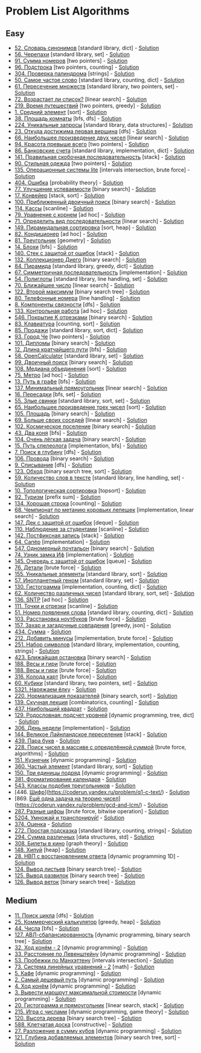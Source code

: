 # Problem List Algorithms <a name="problem-list-algoritms"></a>

## Easy <a name="algorithms-easy"></a>

* [52. Словарь синонимов](https://coderun.yandex.ru/problem/dictionary-synonyms/) [standard library, dict] - [Solution](Easy/52_dictionary_synonyms)
* [56. Черепахи](https://coderun.yandex.ru/problem/turtles/) [standard library, set] - [Solution](Easy/56_turtles)
* [91. Сумма номеров](https://coderun.yandex.ru/problem/sum-of-numbers/) [two pointers] - [Solution](Easy/91_sum_of_numbers)
* [96. Подстрока](https://coderun.yandex.ru/problem/substring/) [two pointers, counting] - [Solution](Easy/96_substring)
* [304. Проверка палиндрома](https://coderun.yandex.ru/problem/palindroming-check/) [strings] - [Solution](Easy/304_palindroming_check)
* [50. Самое частое слово](https://coderun.yandex.ru/problem/frequent-word/) [standard library, counting, dict] - [Solution](Easy/50_frequent_word)
* [61. Пересечение множеств](https://coderun.yandex.ru/problem/intersection-sets/) [standard library, two pointers, set] - [Solution](Easy/61_intersection_sets)
* [72. Возрастает ли список?](https://coderun.yandex.ru/problem/list-growing/) [linear search] - [Solution](Easy/72_list_growing)
* [219. Время путешествий](https://coderun.yandex.ru/problem/adventure-time/) [two pointers, greedy] - [Solution](Easy/219_adventure_time)
* [1. Средний элемент](https://coderun.yandex.ru/problem/median-out-of-three/) [sort] - [Solution](Easy/1_median_out_of_three)
* [38. Площадь комнаты](https://coderun.yandex.ru/problem/room-area/) [bfs, dfs] - [Solution](Easy/38_room_area)
* [224. Уникальные запросы](https://coderun.yandex.ru/problem/unique-queries/) [standard library, data structures] - [Solution](Easy/224_unique_queries)
* [23. Откуда достижима первая вершина](https://coderun.yandex.ru/problem/first-vertex/) [dfs] - [Solution](Easy/23_first_vertex)
* [66. Наибольшее произведение двух чисел](https://coderun.yandex.ru/problem/largest-product-two-numbers/) [linear search] - [Solution](Easy/66_largest_product_two_numbers)
* [94. Красота превыше всего](https://coderun.yandex.ru/problem/beauty-above-all/) [two pointers] - [Solution](Easy/94_beauty_above_all)
* [86. Банковские счета](https://coderun.yandex.ru/problem/bank-accounts/) [standard library, implementation, dict] - [Solution](Easy/86_bank_accounts)
* [141. Правильная скобочная последовательность](https://coderun.yandex.ru/problem/correct-bracket-sequence/) [stack] - [Solution](Easy/141_correct_bracket_sequence)
* [90. Стильная одежда](https://coderun.yandex.ru/problem/stylish-clothes/) [two pointers] - [Solution](Easy/90_stylish_clothes)
* [135. Операционные системы lite](https://coderun.yandex.ru/problem/lite-operating-systems/) [intervals intersection, brute force] - [Solution](Easy/135_lite_operating_systems)
* [404. Ошибка](https://coderun.yandex.ru/problem/server-error/) [probability theory] - [Solution](Easy/404_server_error)
* [77. Улучшение успеваемости](https://coderun.yandex.ru/problem/improving-academic-performance/) [binary search] - [Solution](Easy/77_improving_academic_performance)
* [17. Конвейер](https://coderun.yandex.ru/problem/conveyor/) [stack, sort] - [Solution](Easy/17_conveyor)
* [100. Приближенный двоичный поиск](https://coderun.yandex.ru/problem/bpproximate-binary-search/) [binary search] - [Solution](Easy/100_bpproximate_binary_search)
* [114. Кассы](https://coderun.yandex.ru/problem/cash-registers/) [scanline] - [Solution](Easy/114_cash_registers)
* [79. Уравнение с корнем](https://coderun.yandex.ru/problem/equation-root/) [ad hoc] - [Solution](Easy/79_equation_root)
* [71. Определить вид последовательности](https://coderun.yandex.ru/problem/determine-type-sequence/) [linear search] - [Solution](Easy/71_determine_type_sequence)
* [149. Пирамидальная сортировка](https://coderun.yandex.ru/problem/pyramid-sorting/) [sort, heap] - [Solution](Easy/149_pyramid_sorting)
* [82. Кондиционер](https://coderun.yandex.ru/problem/conditioner/) [ad hoc] - [Solution](Easy/82_conditioner)
* [81. Треугольник](https://coderun.yandex.ru/problem/triangle/) [geometry] - [Solution](Easy/81_triangle)
* [14. Блохи](https://coderun.yandex.ru/problem/fleas/) [bfs] - [Solution](Easy/14_fleas)
* [140. Стек с защитой от ошибок](https://coderun.yandex.ru/problem/stack-protection-from-errors/) [stack] - [Solution](Easy/140_stack_protection_from_errors)
* [132. Коллекционер Диего](https://coderun.yandex.ru/problem/collector-diego/) [binary search] - [Solution](Easy/132_collector_diego)
* [84. Пирамида](https://coderun.yandex.ru/problem/pyramid/) [standard library, greedy, dict] - [Solution](Easy/84_pyramid)
* [67. Симметричная последовательность](https://coderun.yandex.ru/problem/symmetric-sequence/) [implementation] - [Solution](Easy/67_symmetric_sequence)
* [54. Полиглоты](https://coderun.yandex.ru/problem/polyglots/) [standard library, line handling, set] - [Solution](Easy/54_polyglots)
* [70. Ближайшее число](https://coderun.yandex.ru/problem/nearest-number/) [linear search] - [Solution](Easy/70_nearest_number)
* [122. Второй максимум](https://coderun.yandex.ru/problem/second-maximum/) [binary search tree] - [Solution](Easy/122_second_maximum)
* [80. Телефонные номера](https://coderun.yandex.ru/problem/phone-numbers/) [line handling] - [Solution](Easy/80_phone_numbers)
* [8. Компоненты связности](https://coderun.yandex.ru/problem/connectivity-components/) [dfs] - [Solution](Easy/8_connectivity_components)
* [133. Контрольная работа](https://coderun.yandex.ru/problem/control-work/) [ad hoc] - [Solution](Easy/133_control_work)
* [546. Покрытие K отрезками](https://coderun.yandex.ru/problem/k-segments/) [binary search] - [Solution](Easy/546_k_segments)
* [83. Клавиатура](https://coderun.yandex.ru/problem/keyboard/) [counting, sort] - [Solution](Easy/83_keyboard)
* [85. Продажи](https://coderun.yandex.ru/problem/sales/) [standard library, sort, dict] - [Solution](Easy/85_sales)
* [93. Город Че](https://coderun.yandex.ru/problem/city-of-che/) [two pointers] - [Solution](Easy/93_city_of_che)
* [101. Дипломы](https://coderun.yandex.ru/problem/diplomas/) [binary search] - [Solution](Easy/101_diplomas)
* [12. Длина кратчайшего пути](https://coderun.yandex.ru/problem/shortest-path-length/) [bfs] - [Solution](Easy/12_shortest_path_length)
* [58. OpenCalculator](https://coderun.yandex.ru/problem/open-calculator/) [standard library, set] - [Solution](Easy/58_open_calculator)
* [99. Двоичный поиск](https://coderun.yandex.ru/problem/binary-search/) [binary search] - [Solution](Easy/99_binary_search)
* [108. Медиана объединения](https://coderun.yandex.ru/problem/median-union/) [sort] - [Solution](Easy/108_median_union)
* [75. Метро](https://coderun.yandex.ru/problem/metro/) [ad hoc] - [Solution](Easy/75_metro)
* [13. Путь в графе](https://coderun.yandex.ru/problem/the-path-in-the-graph/) [bfs] - [Solution](Easy/13_the_path_in_the_graph)
* [137. Минимальный прямоугольник](https://coderun.yandex.ru/problem/minimum-rectangle/) [linear search] - [Solution](Easy/137_minimum_rectangle)
* [16. Пересадки](https://coderun.yandex.ru/problem/metro-2/) [bfs, set] - [Solution](Easy/16_metro_2)
* [55. Злые свинки](https://coderun.yandex.ru/problem/angry-pigs/) [standard library, sort, set] - [Solution](Easy/55_angry_pigs)
* [65. Наибольшее произведение трех чисел](https://coderun.yandex.ru/problem/largest-product-three-numbers/) [sort] - [Solution](Easy/65_largest_product_three_numbers)
* [105. Площадь](https://coderun.yandex.ru/problem/square/) [binary search] - [Solution](Easy/105_square)
* [69. Больше своих соседей](https://coderun.yandex.ru/problem/more-your-neighbors/) [linear search] - [Solution](Easy/69_more_your_neighbors)
* [102. Космическое поселение](https://coderun.yandex.ru/problem/space-settlement/) [binary search] - [Solution](Easy/102_space_settlement)
* [43. Два коня](https://coderun.yandex.ru/problem/two-horses/) [bfs] - [Solution](Easy/43_two_horses)
* [104. Очень лёгкая задача](https://coderun.yandex.ru/problem/very-easy-problem/) [binary search] - [Solution](Easy/104_very_easy_problem)
* [15. Путь спелеолога](https://coderun.yandex.ru/problem/speleologist-way/) [implementation, bfs] - [Solution](Easy/15_speleologist_way)
* [7. Поиск в глубину](https://coderun.yandex.ru/problem/search-in-depth/) [dfs] - [Solution](Easy/7_search_in_depth)
* [106. Провода](https://coderun.yandex.ru/problem/wires/) [binary search] - [Solution](Easy/106_wires)
* [9. Списывание](https://coderun.yandex.ru/problem/cheating/) [dfs] - [Solution](Easy/9_cheating)
* [123. Обход](https://coderun.yandex.ru/problem/bypass/) [binary search tree, sort] - [Solution](Easy/123_bypass)
* [59. Количество слов в тексте](https://coderun.yandex.ru/problem/number-words-text/) [standard library, line handling, set] - [Solution](Easy/59_number_words_text)
* [10. Топологическая сортировка](https://coderun.yandex.ru/problem/topological-sorting/) [topsort] - [Solution](Easy/10_topological_sorting)
* [92. Туризм](https://coderun.yandex.ru/problem/tourism/) [prefix sum] - [Solution](Easy/92_tourism)
* [134. Хорошая строка](https://coderun.yandex.ru/problem/good-line/) [counting] - [Solution](Easy/134_good_line)
* [68. Чемпионат по метанию коровьих лепешек](https://coderun.yandex.ru/problem/cup-cowcake-throwing/) [implementation, linear search] - [Solution](Easy/68_cup_cowcake_throwing)
* [147. Дек с защитой от ошибок](https://coderun.yandex.ru/problem/dec-with-error-protection/) [deque] - [Solution](Easy/147_dec_with_error_protection)
* [110. Наблюдение за студентами](https://coderun.yandex.ru/problem/observation-students/) [scanline] - [Solution](Easy/110_observation_students)
* [142. Постфиксная запись](https://coderun.yandex.ru/problem/postfix-entry/) [stack] - [Solution](Easy/142_postfix_entry)
* [64. Сапёр](https://coderun.yandex.ru/problem/sapper/) [implementation] - [Solution](Easy/64_sapper)
* [547. Одномерный почтальон](https://coderun.yandex.ru/problem/linear-postman/) [binary search] - [Solution](Easy/547_linear_postman)
* [74. Узник замка Иф](https://coderun.yandex.ru/problem/castle-if/) [implementation] - [Solution](Easy/74_castle_if)
* [145. Очередь с защитой от ошибок](https://coderun.yandex.ru/problem/queue-with-error-protection/) [queue] - [Solution](Easy/145_queue_with_error_protection)
* [76. Детали](https://coderun.yandex.ru/problem/details/) [brute force] - [Solution](Easy/76_details)
* [155. Уникальные элементы](https://coderun.yandex.ru/problem/exactly-one-occur/) [standard library, sort] - [Solution](Easy/155_exactly_one_occur)
* [57. Инопланетный геном](https://coderun.yandex.ru/problem/alien-genome/) [standard library, set] - [Solution](Easy/57_alien_genome)
* [130. Гистограмма](https://coderun.yandex.ru/problem/histogram/) [implementation, counting, dict] - [Solution](Easy/130_histogram)
* [62. Количество различных чисел](https://coderun.yandex.ru/problem/number-different-numbers/) [standard library, sort, set] - [Solution](Easy/62_number_different_numbers)
* [136. SNTP](https://coderun.yandex.ru/problem/sntp/) [ad hoc] - [Solution](Easy/136_sntp)
* [111. Точки и отрезки](https://coderun.yandex.ru/problem/points-and-segments/) [scanline] - [Solution](Easy/111_points_and_segments)
* [51. Номер появления слова](https://coderun.yandex.ru/problem/word-appearance-number/) [standard library, counting, dict] - [Solution](Easy/51_word_appearance_number)
* [103. Расстановка ноутбуков](https://coderun.yandex.ru/problem/arrangement-laptops/) [brute force] - [Solution](Easy/103_arrangement_laptops)
* [157. Захар и загадочные совпадения](https://coderun.yandex.ru/problem/qx-d/) [greedy, json] - [Solution](Easy/157_qx_d)
* [434. Сумма](https://coderun.yandex.ru/problem/splitting-into-terms/) - [Solution](Easy/434_splitting_into_terms)
* [212. Добавить минусы](https://coderun.yandex.ru/problem/max-num-split/) [implementation, brute force] - [Solution](Easy/212_max_num_split)
* [251. Набор символов](https://coderun.yandex.ru/problem/symbols-set-min-susbstr/) [standard library, implementation, counting, strings] - [Solution](Easy/251_symbols_set_min_susbstr)
* [423. Ближайшая остановка](https://coderun.yandex.ru/problem/nearest-bus-stop/) [binary search] - [Solution](Easy/423_nearest_bus_stop)
* [188. Весы и гири](https://coderun.yandex.ru/problem/scales-and-weights/) [brute force] - [Solution](Easy/188_scales_and_weights)
* [188. Весы и гири](https://coderun.yandex.ru/problem/scales-and-weights/) [brute force] - [Solution](Easy/188_scales_and_weights)
* [316. Колода карт](https://coderun.yandex.ru/problem/cards/) [brute force] - [Solution](Easy/316_cards)
* [60. Кубики](https://coderun.yandex.ru/problem/cubes/) [standard library, two pointers, set] - [Solution](Easy/60_cubes)
* [5321. Наряжаем ёлку](https://coderun.yandex.ru/problem/decorating-tree/) - [Solution](Easy/5321_decorating_tree)
* [220. Нормализация показателей](https://coderun.yandex.ru/problem/normalization-of-indicators/) [binary search, sort] - [Solution](Easy/220_normalization_of_indicators)
* [139. Скучная лекция](https://coderun.yandex.ru/problem/boring-lecture/) [combinatorics, counting] - [Solution](Easy/139_boring_lecture)
* [437. Наибольший квадрат](https://coderun.yandex.ru/problem/biggest-square/) - [Solution](Easy/437_biggest_square)
* [129. Родословная: подсчет уровней](https://coderun.yandex.ru/problem/pedigree-counting-levels/) [dynamic programming, tree, dict] - [Solution](Easy/129_pedigree_counting_levels)
* [306. День недели](https://coderun.yandex.ru/problem/dayofweek-ya-intern/) [implementation] - [Solution](Easy/306_dayofweek_ya_intern)
* [144. Великое Лайнландское переселение](https://coderun.yandex.ru/problem/great-lineland-migration/) [stack] - [Solution](Easy/144_great_lineland_migration)
* [439. Пара букв](https://coderun.yandex.ru/problem/couple-of-letters/) - [Solution](Easy/439_couple_of_letters)
* [228. Поиск чисел в массиве с определённой суммой](https://coderun.yandex.ru/problem/search-for-numbers/) [brute force, algorithms] - [Solution](Easy/228_search_for_numbers)
* [151. Кузнечик](https://coderun.yandex.ru/problem/grasshopper/) [dynamic programming] - [Solution](Easy/151_grasshopper)
* [360. Частый элемент](https://coderun.yandex.ru/problem/a-1-find-most-frequent/) [standard library, sort] - [Solution](Easy/360_a_1_find_most_frequent)
* [150. Три единицы подряд](https://coderun.yandex.ru/problem/three-blocks-row/) [dynamic programming] - [Solution](Easy/150_three_blocks_row)
* [381. Форматирование календаря](https://coderun.yandex.ru/problem/calendar-formatting/) - [Solution](Easy/381_calendar_formatting)
* [543. Классы подобия треугольников](https://coderun.yandex.ru/problem/triangle-similarity/) - [Solution](Easy/543_triangle_similarity)
* [446. [Шифр](link)](https://coderun.yandex.ru/problem/q1-c-text/) - [Solution](Easy/446_q1_c_text)
* [869. [Ещё одна задача на теорию чисел](link)](https://coderun.yandex.ru/problem/gcd-and-lcm/) - [Solution](Easy/869_gcd_and_lcm)
* [287. Разные цифры](https://coderun.yandex.ru/problem/three-numbers/) [brute force, bitwise operation] - [Solution](Easy/287_three_numbers)
* [5204. Умножай и транспонируй!](https://coderun.yandex.ru/problem/matrix-operations) - [Solution](Algorithms/Easy/5204_matrix_operations)
* [374. Оценка](https://coderun.yandex.ru/problem/mark) - [Solution](Algorithms/Easy/374_mark)
* [272. Простая подсказка](https://coderun.yandex.ru/problem/simple-suggest) [standard library, counting, strings] - [Solution](Algorithms/Easy/272_simple_suggest)
* [294. Сумма различных](https://coderun.yandex.ru/problem/summ-of-the-various) [data structures, std] - [Solution](Algorithms/Easy/294_summ_of_the_various)
* [308. Билеты в кино](https://coderun.yandex.ru/problem/movie-tickets) [graph theory] - [Solution](Algorithms/Easy/308_movie_tickets)
* [148. Хипуй](https://coderun.yandex.ru/problem/hipuy) [heap] - [Solution](Algorithms/Easy/148_hipuy)
* [28. НВП с восстановлением ответа](https://coderun.yandex.ru/problem/nvp-with-response-recovery) [dynamic programming 1D] - [Solution](Algorithms/Easy/28_nvp_with_response_recovery)
* [124. Вывод листьев](https://coderun.yandex.ru/problem/leaf-conclusion) [binary search tree] - [Solution](Algorithms/Easy/124_leaf_conclusion)
* [125. Вывод развилок](https://coderun.yandex.ru/problem/fork-conclusion) [binary search tree] - [Solution](Algorithms/Easy/125_fork_conclusion)
* [126. Вывод веток](https://coderun.yandex.ru/problem/branches-conclusion) [binary search tree] - [Solution](Algorithms/Easy/126_branches_conclusion)

## Medium <a name="algorithms-medium"></a>

* [11. Поиск цикла](https://coderun.yandex.ru/problem/cycle-search/) [dfs] - [Solution](Medium/11_cycle_search)
* [25. Коммерческий калькулятор](https://coderun.yandex.ru/problem/commercial-calculator/) [greedy, heap] - [Solution](Medium/25_commercial_calculator)
* [44. Числа](https://coderun.yandex.ru/problem/numbers/) [bfs] - [Solution](Medium/44_numbers)
* [127. АВЛ-сбалансированность](https://coderun.yandex.ru/problem/avl-balance/) [dynamic programming, binary search tree] - [Solution](Medium/127_avl_balance)
* [32. Ход конём - 2](https://coderun.yandex.ru/problem/knights-move-2/) [dynamic programming] - [Solution](Medium/32_knights_move_2)
* [33. Расстояние по Левенштейну](https://coderun.yandex.ru/problem/levenstein-distance/) [dynamic programming] - [Solution](Medium/33_levenstein_distance)
* [53. Пробежки по Манхэттену](https://coderun.yandex.ru/problem/run-manhattan/) [intervals intersection] - [Solution](Medium/53_run_manhattan)
* [73. Система линейных уравнений - 2](https://coderun.yandex.ru/problem/system-of-linear-equations-2/) [math] - [Solution](Medium/73_system_of_linear_equations_2)
* [5. Кафе](https://coderun.yandex.ru/problem/cafe/) [dynamic programming] - [Solution](Medium/5_cafe)
* [2. Самый дешевый путь](https://coderun.yandex.ru/problem/cheapest-way/) [dynamic programming] - [Solution](Medium/2_cheapest_way)
* [4. Ход конём](https://coderun.yandex.ru/problem/knight-move/) [dynamic programming] - [Solution](Medium/4_knight_move)
* [3. Вывести маршрут максимальной стоимости](https://coderun.yandex.ru/problem/print-the-route-of-the-maximum-cost/) [dynamic programming] - [Solution](Medium/3_print_the_route_of_the_maximum_cost)
* [20. Гистограмма и прямоугольник](https://coderun.yandex.ru/problem/histogram-and-rectangle/) [linear search, stack] - [Solution](Medium/20_histogram_and_rectangle)
* [215. Игра с числами](https://coderun.yandex.ru/problem/num-game/) [dynamic programming, game theory] - [Solution](Medium/215_num_game)
* [120. Высота дерева](https://coderun.yandex.ru/problem/tree-height/) [binary search tree] - [Solution](Medium/120_tree_height)
* [588. Клетчатая доска](https://coderun.yandex.ru/problem/checkered-board/) [constructive] - [Solution](Medium/588_checkered_board)
* [27. Разложение в сумму кубов](https://coderun.yandex.ru/problem/sum-of-cubes/) [dynamic programming] - [Solution](Medium/27_sum_of_cubes)
* [121. Глубина добавляемых элементов](https://coderun.yandex.ru/problem/depth-added-elements/) [binary search tree, sort] - [Solution](Medium/121_depth_added_elements)
